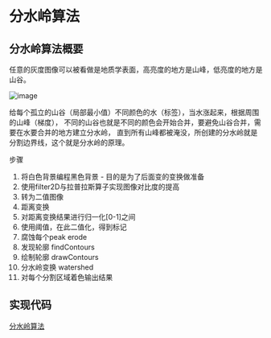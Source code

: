 
# 分水岭算法

## 分水岭算法概要
任意的灰度图像可以被看做是地质学表面，高亮度的地方是山峰，低亮度的地方是山谷。

![image](https://github.com/xiaoxingchen505/Computer_Vision_Basics/blob/master/images/fenshuilin.png)

给每个孤立的山谷（局部最小值）不同颜色的水（标签），当水涨起来，根据周围的山峰（梯度），
不同的山谷也就是不同的颜色会开始合并，要避免山谷合并，需要在水要合并的地方建立分水岭，
直到所有山峰都被淹没，所创建的分水岭就是分割边界线，这个就是分水岭的原理。

步骤 
1. 将白色背景编程黑色背景 - 目的是为了后面变的变换做准备 
2. 使用filter2D与拉普拉斯算子实现图像对比度的提高 
3. 转为二值图像
4. 距离变换 
5. 对距离变换结果进行归一化[0-1]之间 
6. 使用阈值，在此二值化，得到标记 
7. 腐蚀每个peak erode 
8. 发现轮廓 findContours 
9. 绘制轮廓 drawContours 
10. 分水岭变换 watershed 
11. 对每个分割区域着色输出结果

## 实现代码

[分水岭算法](code/分水岭算法.py) </br>